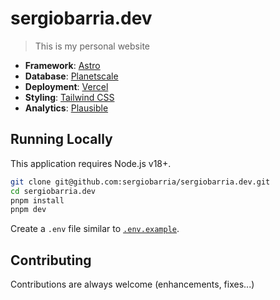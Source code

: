 # sergiobarria.dev

> This is my personal website

-   **Framework**: [Astro](https://astro.build/)
-   **Database**: [Planetscale](https://planetscale.com)
-   **Deployment**: [Vercel](https://vercel.com)
-   **Styling**: [Tailwind CSS](https://tailwindcss.com)
-   **Analytics**: [Plausible](https://plausible.io/)

## Running Locally

This application requires Node.js v18+.

```bash
git clone git@github.com:sergiobarria/sergiobarria.dev.git
cd sergiobarria.dev
pnpm install
pnpm dev
```

Create a `.env` file similar to [`.env.example`](https://github.com/leerob/leerob.io/blob/main/.env.example).

## Contributing

Contributions are always welcome (enhancements, fixes...)

